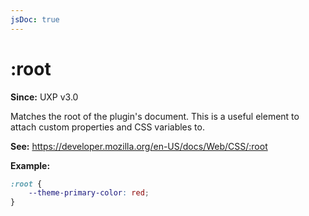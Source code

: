 ```yaml
---
jsDoc: true
---
```

# :root

**Since:** UXP v3.0

Matches the root of the plugin's document. This is a useful element to attach custom properties and CSS variables to.

**See:** https://developer.mozilla.org/en-US/docs/Web/CSS/:root

**Example:**

```css
:root {     
    --theme-primary-color: red;
}
```

